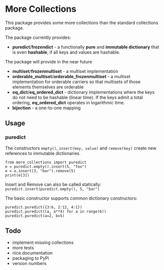 # More Collections

This package provides some more collections than the standard collections package.

The package currently provides:

* **puredict**/**frozendict** - a functionally **pure** and **immutable dictionary** that is even **hashable**,
if all keys and values are hashable.

The package will provide in the near future

* **multiset**/**frozenmultiset** - a multiset implementation
* **orderable_multiset**/**orderable_frozenmultiset** - a multiset implementation for orderable carriers so that
multisets of those elements themselves are orderable
* **eq_dict**/**eq_ordered_dict** - dictionary implementations where the keys do not need to be hashable (linear time). If the keys admit a total ordering, **eq_ordered_dict** operates in logarithmic time.
* **bijection** - a one-to-one mapping

## Usage
### puredict

The constructors `empty()`, `insert(key, value)` and `remove(key)` create new
references to immutable dictionaries.

    from more_collections import puredict
    e = puredict.empty().insert(5, "foo")
    e = e.insert(3, "bar").remove(5)
    print(e[3])

Insert and Remove can also be called statically:
    `puredict.insert(puredict.empty(), 5, "bar")`

The basic constructor supports common dictionary constructors:

    puredict.puredict({3:6, 2:12, 4:1})
    puredict.puredict((a, a**4) for a in range(6))
    puredict.puredict(a=2, b=5)

## Todo

* implement missing collections
* more tests
* nice documentation
* packaging to PyPi
* version numbers
